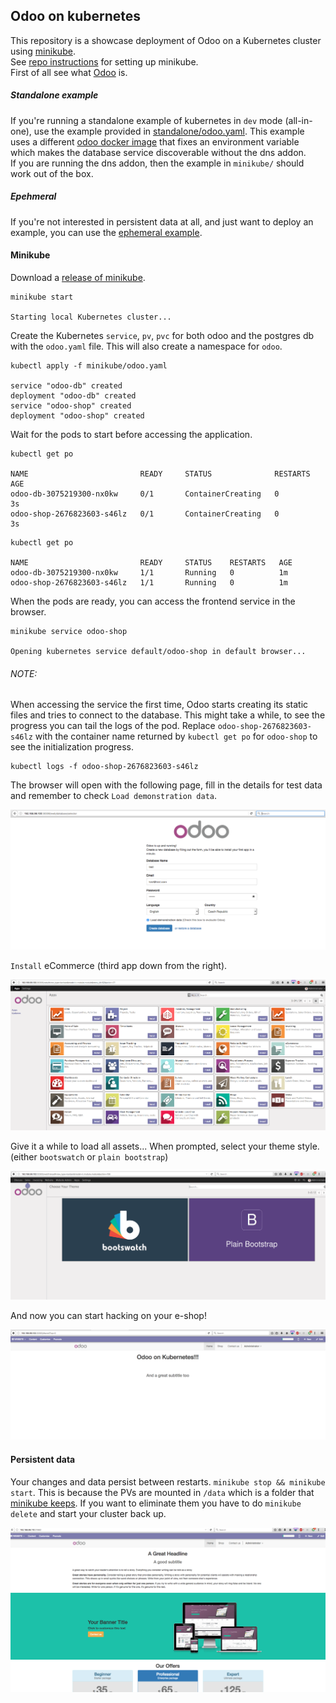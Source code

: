 Odoo on kubernetes
---

This repository is a showcase deployment of Odoo on a Kubernetes cluster using
[minikube](https://github.com/kubernetes/minikube).  
See [repo instructions](https://github.com/kubernetes/minikube#installation) for
setting up minikube.  
First of all see what [Odoo](https://github.com/odoo/odoo) is.  

##### Standalone example
If you're running a standalone example of kubernetes in `dev` mode (all-in-one),
use the example provided in [standalone/odoo.yaml](./standalone). This example uses a
different [odoo docker image](https://github.com/cloudflavor/odoo-docker) that
fixes an environment variable which makes the database service discoverable
without the dns addon.  
If you are running the dns addon, then the example in `minikube/` should work
out of the box.  

##### Epehmeral
If you're not interested in persistent data at all, and just want to deploy an
example, you can use the [ephemeral example](./ephemeral).


#### Minikube
Download a [release of
minikube](https://github.com/kubernetes/minikube/releases).  

```
minikube start

Starting local Kubernetes cluster...
```

Create the Kubernetes `service`, `pv`, `pvc` for both odoo and the postgres db
with the `odoo.yaml` file. This will also create a namespace for `odoo`.
```
kubectl apply -f minikube/odoo.yaml

service "odoo-db" created
deployment "odoo-db" created
service "odoo-shop" created
deployment "odoo-shop" created
```

Wait for the pods to start before accessing the application.  
```
kubectl get po

NAME                         READY     STATUS              RESTARTS   AGE
odoo-db-3075219300-nx0kw     0/1       ContainerCreating   0          3s
odoo-shop-2676823603-s46lz   0/1       ContainerCreating   0          3s
```

```
kubectl get po

NAME                         READY     STATUS    RESTARTS   AGE
odoo-db-3075219300-nx0kw     1/1       Running   0          1m
odoo-shop-2676823603-s46lz   1/1       Running   0          1m
```

When the pods are ready, you can access the frontend service in the browser.  
```
minikube service odoo-shop

Opening kubernetes service default/odoo-shop in default browser...
```
###### NOTE:

When accessing the service the first time, Odoo starts creating its static files
and tries to connect to the database. This might take a while, to see the
progress you can tail the logs of the pod. Replace `odoo-shop-2676823603-s46lz`
with the container name returned by `kubectl get po` for `odoo-shop` to see the
initialization progress.

```
kubectl logs -f odoo-shop-2676823603-s46lz
```


The browser will open with the following page, fill in the details for test data
and remember to check `Load demonstration data`.  

![administrator](assets/odoo_admin.png)

`Install` eCommerce (third app down from the right).

![apps](assets/odoo_apps.png)

Give it a while to load all assets... When prompted, select your theme style.
(either `bootswatch` or `plain bootstrap`)  

![themes](assets/odoo_theme.png)


And now you can start hacking on your e-shop!  

![success](assets/odoo_success.png)

#### Persistent data
Your changes and data persist between restarts. `minikube stop && minikube
start`. This is because the PVs are mounted in `/data` which is a folder that
[minikube keeps](https://github.com/kubernetes/minikube#persistent-volumes). If
you want to eliminate them you have to do `minikube delete` and start your
cluster back up.  

![persistent](assets/odoo_persistent.png)
